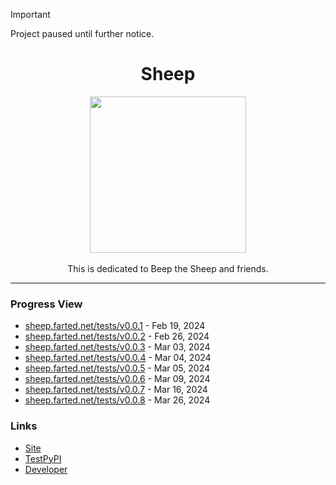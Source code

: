 > [!IMPORTANT]
> Project paused until further notice.

<h1 align="center">Sheep</h1>
<p align="center">
  <img style="width:250px" src="https://github.com/AtlasL1/Sheep/assets/121162287/d3fa2b6e-8092-47ed-a8d9-5b72a26c8fbe"><br><br>
  This is dedicated to Beep the Sheep and friends.
</p>

___

### Progress View
- [sheep.farted.net/tests/v0.0.1](https://atlasl1.github.io/Sheep/tests/v0.0.1/) - Feb 19, 2024
- [sheep.farted.net/tests/v0.0.2](https://atlasl1.github.io/Sheep/tests/v0.0.2/) - Feb 26, 2024
- [sheep.farted.net/tests/v0.0.3](https://atlasl1.github.io/Sheep/tests/v0.0.3/) - Mar 03, 2024
- [sheep.farted.net/tests/v0.0.4](https://atlasl1.github.io/Sheep/tests/v0.0.4/) - Mar 04, 2024
- [sheep.farted.net/tests/v0.0.5](https://atlasl1.github.io/Sheep/tests/v0.0.5/) - Mar 05, 2024
- [sheep.farted.net/tests/v0.0.6](https://atlasl1.github.io/Sheep/tests/v0.0.6) - Mar 09, 2024
- [sheep.farted.net/tests/v0.0.7](https://atlasl1.github.io/Sheep/tests/v0.0.7) - Mar 16, 2024
- [sheep.farted.net/tests/v0.0.8](https://atlasl1.github.io/Sheep/tests/v0.0.8) - Mar 26, 2024

### Links
- [Site](https://sheep.farted.net)
- [TestPyPI](https://test.pypi.org/project/Sheep/)
- [Developer](https://atlas.is-not-a.dev)
